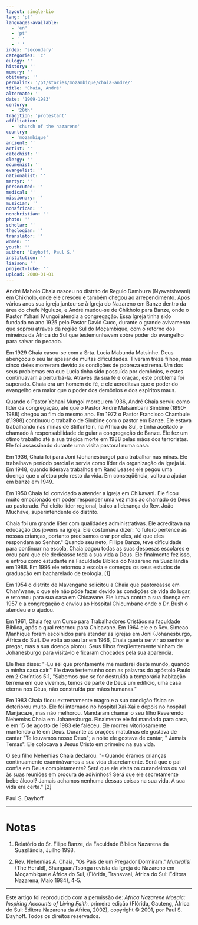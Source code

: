 ```yaml
---
layout: single-bio
lang: 'pt'
languages-available:
  - 'en'
  - 'pt'
  - ' '
  - ' '
index: 'secondary'
categories: 'c'
eulogy: ''
history: ''
memory: ''
obituary: ''
permalink: '/pt/stories/mozambique/chaia-andre/'
title: 'Chaia, André'
alternate: ''
date: '1909-1983'
century:
  - '20th'
tradition: 'protestant'
affiliation:
  - 'church of the nazarene'
country:
  - 'mozambique'
ancient: ''
artist: ''
catechist: ''
clergy: ''
ecumenist: ''
evangelist: ''
nationalist: ''
martyr: ''
persecuted: ''
medical: ''
missionary: ''
musician: ''
nonafrican: ''
nonchristian: ''
photo: ''
scholar: ''
theologian: ''
translator: ''
women: ''
youth: ''
author: 'Dayhoff, Paul S.'
institution: ''
liaison: ''
project-luke: ''
upload: 2000-01-01
---
```



André Maholo Chaia nasceu no distrito de Regulo Dambuza (Nyavatshwani) em Chikholo, onde ele cresceu e também chegou ao arrependimento. Após vários anos sua igreja juntou-se à Igreja do Nazareno em Banze dentro da área do chefe Nguluze, e André mudou-se de Chikholo para Banze, onde o Pastor Yohani Mungoi atendia a congregação. Essa Igreja tinha sido fundada no ano 1925 pelo Pastor David Cuco, durante o grande avivamento que soprou através da região Sul do Moçambique, com o retorno dos mineiros da África do Sul que testemunhavam sobre poder do evangelho para salvar do pecado.

Em 1929 Chaia casou-se com a Srta. Lucia Mabunda Matsinhe. Deus abençoou o seu lar apesar de muitas dificuldades. Tiveram treze filhos, mas cinco deles morreram devido às condições de pobreza extrema. Um dos seus problemas era que Lucia tinha sido possuída por demônios, e estes continuavam a perturbá-la. Através da sua fé e oração, este problema foi superado. Chaia era um homem de fé, e ele acreditava que o poder do evangelho era maior que o poder dos demônios e dos espíritos maus.

Quando o Pastor Yohani Mungoi morreu em 1936, André Chaia serviu como líder da congregação, até que o Pastor André Matsambani Simbine (1890-1988) chegou ao fim do mesmo ano. Em 1972 o Pastor Francisco Chambule (f.1988)  continuou o trabalho de Simbine com o pastor em Banze. Ele estava trabalhando nas minas de Stilfontein, na África do Sul, e tinha aceitado o chamado à responsabilidade de guiar a congregação de Banze. Ele fez um ótimo trabalho até a sua trágica morte em 1988 pelas mãos dos terroristas. Ele foi assassinado durante uma visita pastoral numa casa.

Em 1936, Chaia foi para Joni (Johanesburgo) para trabalhar nas minas. Ele trabalhava período parcial e servia como líder da organização da igreja lá. Em 1948, quando liderava trabalhos em Rand Leases ele pegou uma doença que o afetou pelo resto da vida. Em conseqüência, voltou a ajudar em banze em 1949.

Em 1950 Chaia foi convidado a atender a igreja em Chikavani. Ele ficou muito emocionado em poder responder uma vez mais ao chamado de Deus ao pastorado. Foi eleito líder regional, baixo a liderança do Rev. João Muchave, superintendente do distrito.

Chaia foi um grande líder com qualidades administrativas. Ele acreditava na educação dos jovens na igreja. Ele costumava dizer: "o futuro pertence às nossas crianças, portanto precisamos orar por eles, até que eles respondam ao Senhor." Quando seu neto, Fillipe Banze, teve dificuldade para continuar na escola, Chaia pagou todas as suas despesas escolares e orou para que ele dedicasse toda a sua vida a Deus. Ele finalmente fez isso, e entrou como estudante na Faculdade Bíblica do Nazareno na Suazilândia em 1988. Em 1996 ele retornou à escola e começou os seus estudos de graduação em bacharelado de teologia. [1]

Em 1954 o distrito de Mavengane solicitou a Chaia que pastoreasse em Chan'wane, o que ele não pôde fazer devido às condições de vida do lugar, e retornou para sua casa em Chicavane. Ele lutava contra a sua doença em 1957 e a congregação o enviou ao Hospital Chicumbane onde o Dr. Bush o atendeu e o ajudou.

Em 1961, Chaia fez um Curso para Trabalhadores Cristãos na faculdade Bíblica, após o qual retornou para Chicavane. Em 1964 ele e o Rev. Simeao Manhique foram escolhidos para atender as igrejas em Joni (Johanesburgo, África do Sul). De volta ao seu lar em 1966, Chaia queria servir ao senhor e pregar, mas a sua doença piorou. Seus filhos freqüentemente vinham de Johanesburgo para visitá-lo e ficaram chocados pela sua aparência.

Ele lhes disse: "-Eu sei que prontamente me mudarei deste mundo, quando a minha casa cair." Ele dava testemunho com as palavras do apóstolo Paulo em 2 Coríntios 5:1, "Sabemos que se for destruída a temporária habitação terrena em que vivemos, temos de parte de Deus um edifício, uma casa eterna nos Céus, não construída por mãos humanas."

Em 1983 Chaia ficou extremamente magro e a sua condição física se deteriorou muito. Ele foi internado no hospital Xai-Xai e depois no hospital Manjacaze, mas não melhorou. Mandaram chamar o seu filho Reverendo Nehemias Chaia em Johanesburgo. Finalmente ele foi mandado para casa, e em 15 de agosto de 1983 ele faleceu. Ele morreu vitoriosamente mantendo a fé em Deus. Durante as orações matutinas ele gostava de cantar "Te louvamos nosso Deus"; a noite ele gostava de cantar, " Jamais Temas". Ele colocava a Jesus Cristo em primeiro na sua vida.

O seu filho Nehemias Chaia declarou: "- Quando éramos crianças continuamente examinávamos a sua vida discretamente. Será que o pai confia em Deus completamente? Será que ele visita os curandeiros ou vai às suas reuniões em procura de adivinhos? Será que ele secretamente bebe álcool? Jamais achamos nenhuma dessas coisas na sua vida. A sua vida era certa." [2]

Paul S. Dayhoff

---

# Notas

1. Relatório do Sr. Filipe Banze, da Faculdade Bíblica Nazarena da Suazilândia, Jullho 1998.

2. Rev. Nehemias A. Chaia, "Os Pais de um Pregador Dormiram," *Mutwalisi* (The Herald), Shangaan/Tsonga revista da Igreja do Nazareno em Moçambique e África do Sul, (Flórida, Transvaal, África do Sul:  Editora Nazarena, Maio 1984), 4-5.

---

Este artigo foi reproduzido com a permissão de: *Africa Nazarene Mosaic: Inspiring Accounts of Living Faith*, primeira edição (Flórida, Gauteng, África do Sul: Editora Nazarena da África, 2002), copyright © 2001, por Paul S. Dayhoff. Todos os direitos reservados.